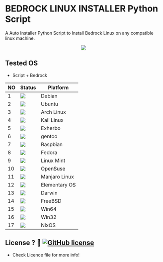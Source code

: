 # BEDROCK LINUX INSTALLER Python Script
A Auto Installer Python Script to Install Bedrock Linux on any compatible linux machine.

<p align="center">
  <img src="https://github.com/Uniminin/BETTER-BEDROCK/blob/master/PNG/BedrockLinux.png"/>
</p>

## Tested OS
- Script + Bedrock

| NO | Status| Platform|
|----|-------|---------|
|1|[![](https://github.com/Uniminin/Ripple-Auto-Installer/blob/master/X/pass.svg)](https://github.com/uniminin)| Debian
|2|[![](https://github.com/Uniminin/Ripple-Auto-Installer/blob/master/X/pass.svg)](https://github.com/uniminin)| Ubuntu
|3|[![](https://github.com/Uniminin/Ripple-Auto-Installer/blob/master/X/pass.svg)](https://github.com/uniminin)| Arch Linux
|4|[![](https://github.com/Uniminin/Ripple-Auto-Installer/blob/master/X/pass.svg)](https://github.com/uniminin)| Kali Linux
|5|[![](https://github.com/Uniminin/Ripple-Auto-Installer/blob/master/X/pass.svg)](https://github.com/uniminin)| Exherbo
|6|[![](https://github.com/Uniminin/Ripple-Auto-Installer/blob/master/X/pass.svg)](https://github.com/uniminin)| gentoo
|7|[![](https://github.com/Uniminin/Ripple-Auto-Installer/blob/master/X/pass.svg)](https://github.com/uniminin)| Raspbian
|8|[![](https://github.com/Uniminin/Ripple-Auto-Installer/blob/master/X/pass.svg)](https://github.com/uniminin)| Fedora
|9|[![](https://github.com/Uniminin/Ripple-Auto-Installer/blob/master/X/fail.svg)](https://github.com/uniminin)| Linux Mint 
|10|[![](https://github.com/Uniminin/Ripple-Auto-Installer/blob/master/X/fail.svg)](https://github.com/uniminin)| OpenSuse
|11|[![](https://github.com/Uniminin/Ripple-Auto-Installer/blob/master/X/fail.svg)](https://github.com/uniminin)| Manjaro Linux
|12|[![](https://github.com/Uniminin/Ripple-Auto-Installer/blob/master/X/fail.svg)](https://github.com/uniminin)| Elementary OS
|13|[![](https://github.com/Uniminin/Ripple-Auto-Installer/blob/master/X/fail.svg)](https://github.com/uniminin)| Darwin
|14|[![](https://github.com/Uniminin/Ripple-Auto-Installer/blob/master/X/fail.svg)](https://github.com/uniminin)| FreeBSD
|15|[![](https://github.com/Uniminin/Ripple-Auto-Installer/blob/master/X/fail.svg)](https://github.com/uniminin)| Win64
|16|[![](https://github.com/Uniminin/Ripple-Auto-Installer/blob/master/X/fail.svg)](https://github.com/uniminin)| Win32
|17|[![](https://github.com/Uniminin/Ripple-Auto-Installer/blob/master/X/fail.svg)](https://github.com/uniminin)| NixOS

## License ? :scroll: [![GitHub license](https://img.shields.io/github/license/Naereen/StrapDown.js.svg)](https://github.com/Uniminin/BETTER-BEDROCK/blob/master/LICENSE)
- Check Licence file for more info!
